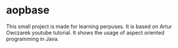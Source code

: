 # aopbase
This small project is made for learning perpuses. It is based on Artur Owczarek youtube tutorial.
It shows the usage of aspect oriented programming in Java.
